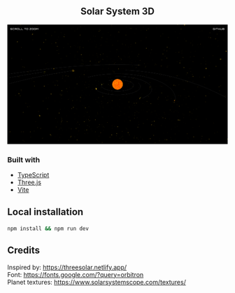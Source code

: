 <h2 align="center">Solar System 3D</h3>

![app screenshot](./public/app_screenshot_1.png)

### Built with

-   [TypeScript](https://www.typescriptlang.org/)
-   [Three.js](https://threejs.org/)
-   [Vite](https://vite.dev/)

## Local installation

```bash
npm install && npm run dev
```

## Credits

Inspired by: https://threesolar.netlify.app/
\
Font: https://fonts.google.com/?query=orbitron
\
Planet textures: https://www.solarsystemscope.com/textures/
